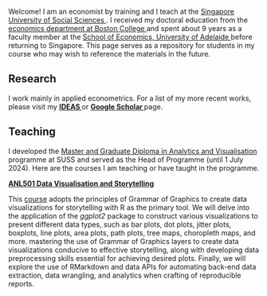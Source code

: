 Welcome! I am an economist by training and I teach at the <a href="https://www.suss.edu.sg/"> Singapore University of Social Sciences </a>. I received my doctoral education from the <a href="https://www.bc.edu/bc-web/schools/morrissey/departments/economics.html"> economics department at Boston College </a> and spent about 9 years as a faculty member at the <a href="https://able.adelaide.edu.au/economics-and-public-policy/"> School of Economics, University of Adelaide </a> before returning to Singapore. This page serves as a repository for students in my course who may wish to reference the materials in the future.


## Research

I work mainly in applied econometrics. For a list of my more recent works, please visit my <a style="font-weight:bold" href="https://ideas.repec.org/f/psi516.html"> IDEAS </a> or <a style="font-weight:bold" href="https://scholar.google.com.au/citations?user=m7HG2YQAAAAJ&hl=en"> Google Scholar </a> page.


## Teaching

I developed the  <a href="https://www.suss.edu.sg/programmes/detail/mavi">Master and Graduate Diploma in Analytics and Visualisation</a> programme at SUSS and served as the Head of Programme (until 1 July 2024). Here are the courses I am teaching or have taught in the programme.


 <a  style="font-weight:bold" href="https://nicholas-sim.github.io/ANL501-Data-Visualisation-and-Storytelling/">ANL501 Data Visualisation and Storytelling</a>

This <a href="https://nicholas-sim.github.io/ANL501-Data-Visualisation-and-Storytelling/">course</a> adopts the principles of Grammar of Graphics to create data visualizations for storytelling with R as the primary tool. We will delve into the application of the _ggplot2_ package to construct various visualizations to present different data types, such as bar plots, dot plots, jitter plots, boxplots, line plots, area plots, path plots, tree maps, choropleth maps, and more. mastering the use of Grammar of Graphics layers to create data visualizations conducive to effective storytelling, along with developing data preprocessing skills essential for achieving desired plots. Finally, we will explore the use of RMarkdown and data APIs for automating back-end data extraction, data wrangling, and analytics when crafting of reproducible reports.



